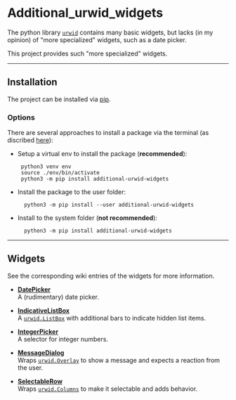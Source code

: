 # Additional_urwid_widgets

The python library [`urwid`](http://urwid.org/index.html) contains many basic widgets, but lacks (in my opinion) of "more specialized" widgets, such as a date picker.

This project provides such "more specialized" widgets.  

***

## Installation
The project can be installed via [pip](https://pypi.org/project/additional-urwid-widgets/).

### Options
There are several approaches to install a package via the terminal (as discribed [here](https://github.com/googlesamples/assistant-sdk-python/issues/236#issuecomment-383039470)):
*  Setup a virtual env to install the package (**recommended**):  

        python3 venv env
        source ./env/bin/activate 
        python3 -m pip install additional-urwid-widgets
    
* Install the package to the user folder:  

        python3 -m pip install --user additional-urwid-widgets
    
* Install to the system folder (**not recommended**):  

        python3 -m pip install additional-urwid-widgets

***

## Widgets

See the corresponding wiki entries of the widgets for more information.

* [**DatePicker**](https://github.com/AFoeee/additional_urwid_widgets/wiki/DatePicker)  
A (rudimentary) date picker.

* [**IndicativeListBox**](https://github.com/AFoeee/additional_urwid_widgets/wiki/IndicativeListBox)  
A [`urwid.ListBox`](http://urwid.org/reference/widget.html#listbox) with additional bars to indicate hidden list items.

* [**IntegerPicker**](https://github.com/AFoeee/additional_urwid_widgets/wiki/IntegerPicker)  
A selector for integer numbers.

* [**MessageDialog**](https://github.com/AFoeee/additional_urwid_widgets/wiki/MessageDialog)  
Wraps [`urwid.Overlay`](http://urwid.org/reference/widget.html#overlay) to show a message and expects a reaction from the user.

* [**SelectableRow**](https://github.com/AFoeee/additional_urwid_widgets/wiki/SelectableRow)  
Wraps [`urwid.Columns`](http://urwid.org/reference/widget.html#columns) to make it selectable and adds behavior.
